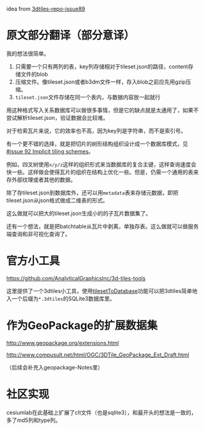 idea from [3dtiles-repo-issue89](https://github.com/CesiumGS/3d-tiles/issues/89)

# 原文部分翻译（部分意译）

我的想法很简单。

1. 只需要一个只有两列的表，key列存储相对于tileset.json的路径，content存储文件的blob
2. 压缩文件。像tileset.json或者b3dm文件一样，存入blob之前应先用gzip压缩。
3. `tileset.json`文件存储在同一个表内，与数据内容放一起就行

用这种格式写入关系数据库可以做很多事情，但是它的缺点就是太通用了，如果不尝试解析tileset.json，验证数据会比较难。

对于检索瓦片来说，它的效率也不高，因为key列是字符串，而不是索引号。



有一个更不错的选择，就是把切片的树形结构组织设计成一个数据库模式，见[#issue 92 Implicit tiling schemes](https://github.com/CesiumGS/3d-tiles/issues/92)。

例如，四叉树使用`x/y/z`这样的组织形式来当数据库的复合主键，这样查询速度会快一些。这样做会使得瓦片的组织在结构上优化一些。但是，仍需一个通用的表来存外部纹理或者其他的数据。

除了存tileset.json到数据库外，还可以用`metadata`表来存储元数据，即把tileset.json从json格式做成二维表的形式。

这么做就可以把大的tileset.json生成小的的子瓦片数据集了。



还有一个想法，就是把batchtable从瓦片中剥离，单独存表。这么做就可以做服务端查询和非可视化查询了。



# 官方小工具

https://github.com/AnalyticalGraphicsInc/3d-tiles-tools

这里提供了一个3dtiles小工具，使用[tilesetToDatabase](https://github.com/AnalyticalGraphicsInc/3d-tiles-tools/tree/master/tools#tilesettodatabase)功能可以把3dtiles简单地入一个后缀为`*.3dtiles`的SQLite3数据库里。



# 作为GeoPackage的扩展数据集

http://www.geopackage.org/extensions.html

http://www.compusult.net/html/OGC/3DTile_GeoPackage_Ext_Draft.html

（后续会补充入geopackage-Notes里）



# 社区实现

cesiumlab在此基础上扩展了clt文件（也是sqlite3），和最开头的想法是一致的，多了md5列和type列。